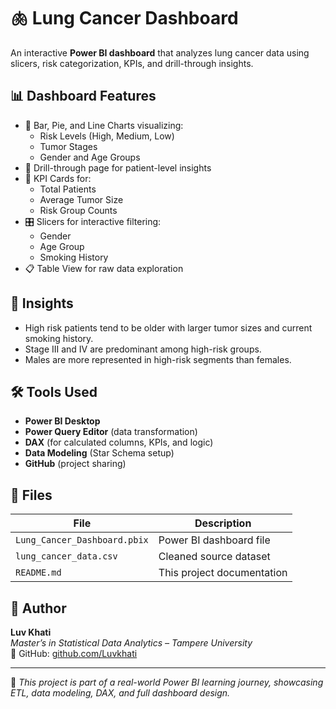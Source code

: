 # 🫁 Lung Cancer Dashboard

An interactive **Power BI dashboard** that analyzes lung cancer data using slicers, risk categorization, KPIs, and drill-through insights.

## 📊 Dashboard Features

- 📌 Bar, Pie, and Line Charts visualizing:
  - Risk Levels (High, Medium, Low)
  - Tumor Stages
  - Gender and Age Groups
- 🎯 Drill-through page for patient-level insights
- 🧮 KPI Cards for:
  - Total Patients
  - Average Tumor Size
  - Risk Group Counts
- 🎛️ Slicers for interactive filtering:
  - Gender
  - Age Group
  - Smoking History
- 📋 Table View for raw data exploration

## 🧠 Insights

- High risk patients tend to be older with larger tumor sizes and current smoking history.
- Stage III and IV are predominant among high-risk groups.
- Males are more represented in high-risk segments than females.

## 🛠️ Tools Used

- **Power BI Desktop**
- **Power Query Editor** (data transformation)
- **DAX** (for calculated columns, KPIs, and logic)
- **Data Modeling** (Star Schema setup)
- **GitHub** (project sharing)

## 📁 Files

| File                         | Description                            |
|-----------------------------|----------------------------------------|
| `Lung_Cancer_Dashboard.pbix`| Power BI dashboard file                |
| `lung_cancer_data.csv`      | Cleaned source dataset                 |
| `README.md`                 | This project documentation             |

## 🙋 Author

**Luv Khati**  
_Master’s in Statistical Data Analytics – Tampere University_  
🔗 GitHub: [github.com/Luvkhati](https://github.com/Luvkhati)

---

📌 *This project is part of a real-world Power BI learning journey, showcasing ETL, data modeling, DAX, and full dashboard design.*
